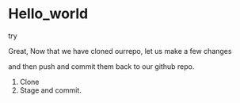 # Hello_world
try

Great,
Now that we have cloned ourrepo,
let us make a few changes

and then push and commit them back to our github repo.

1. Clone
2. Stage and commit.


